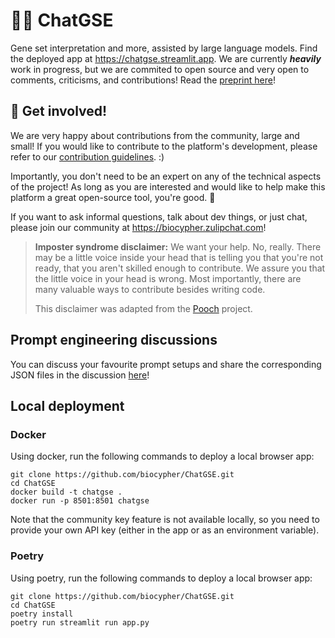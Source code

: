 # 💬🧬 ChatGSE
Gene set interpretation and more, assisted by large language models. Find the
deployed app at https://chatgse.streamlit.app. We are currently ***heavily***
work in progress, but we are commited to open source and very open to comments,
criticisms, and contributions! Read the [preprint
here](https://arxiv.org/abs/2305.06488)!

## 🤝 Get involved!
We are very happy about contributions from the community, large and small!
If you would like to contribute to the platform's development, please refer to
our [contribution guidelines](CONTRIBUTING.md). :)

Importantly, you don't need to be an expert on any of the technical aspects of
the project! As long as you are interested and would like to help make this
platform a great open-source tool, you're good. 🙂

If you want to ask informal questions, talk about dev things, or just chat,
please join our community at https://biocypher.zulipchat.com!

> **Imposter syndrome disclaimer:** We want your help. No, really. There may be a little voice inside your head that is telling you that you're not ready, that you aren't skilled enough to contribute. We assure you that the little voice in your head is wrong. Most importantly, there are many valuable ways to contribute besides writing code.
>
> This disclaimer was adapted from the [Pooch](https://github.com/fatiando/pooch) project.

## Prompt engineering discussions
You can discuss your favourite prompt setups and share the corresponding JSON
files in the discussion
[here](https://github.com/biocypher/ChatGSE/discussions/11)!

## Local deployment

### Docker
Using docker, run the following commands to deploy a local browser app:

```
git clone https://github.com/biocypher/ChatGSE.git
cd ChatGSE
docker build -t chatgse .
docker run -p 8501:8501 chatgse
```

Note that the community key feature is not available locally, so you need to
provide your own API key (either in the app or as an environment variable).

### Poetry
Using poetry, run the following commands to deploy a local browser app:

```
git clone https://github.com/biocypher/ChatGSE.git
cd ChatGSE
poetry install
poetry run streamlit run app.py
```
